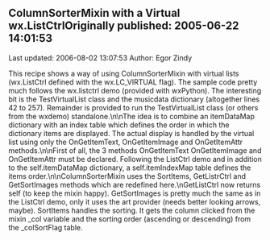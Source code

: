 ## ColumnSorterMixin with a Virtual wx.ListCtrlOriginally published: 2005-06-22 14:01:53 
Last updated: 2006-08-02 13:07:53 
Author: Egor Zindy 
 
This recipe shows a way of using ColumnSorterMixin with virtual lists (wx.ListCtrl defined with the wx.LC_VIRTUAL flag). The sample code pretty much follows the wx.listctrl demo (provided with wxPython). The interesting bit is the TestVirtualList class and the musicdata dictionary (altogether lines 42 to 257). Remainder is provided to run the TestVirtualList class (or others from the wxdemo) standalone.\n\nThe idea is to combine an itemDataMap dictionary with an index table which defines the order in which the dictionary items are displayed. The actual display is handled by the virtual list using only the OnGetItemText, OnGetItemImage and OnGetItemAttr methods.\n\nFirst of all, the 3 methods OnGetItemText OnGetItemImage and OnGetItemAttr must be declared. Following the ListCtrl demo and in addition to the self.itemDataMap dictionary, a self.itemIndexMap table defines the items order.\n\nColumnSorterMixin uses the SortItems, GetListrCtrl and GetSortImages  methods which are redefined here.\nGetListCtrl now returns self (to keep the mixin happy). GetSortImages is pretty much the same as in the ListCtrl demo, only it uses the art provider (needs better looking arrows, maybe). SortItems handles the sorting. It gets the column clicked from the mixin _col variable and the sorting order (ascending or descending) from the _colSortFlag table.